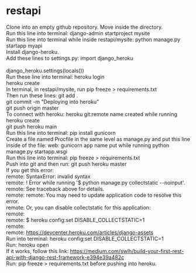 # restapi

Clone into an empty github repository. Move inside the directory.</br>
Run this line into terminal: django-admin startproject mysite</br>
Run this line into terminal while inside restapi/mysite: python manage.py startapp myapi</br>
Install django-heroku.</br>
Add these lines to settings.py: import django_heroku    </br>    
                                django_heroku.settings(locals())</br>
Run these line into terminal: heroku login</br>
                              heroku create</br>
In terminal, in restapi/mysite, run pip freeze > requirements.txt</br>
Then run these lines: git add .</br>
                      git commit -m "Deploying into heroku"</br>
                      git push origin master</br>
To connect with heroku: heroku git:remote name created while running heroku create</br>
                        git push heroku main</br>
Run this line into terminal: pip install gunicorn</br>
Create a file named Procfile in the same level as manage.py and put this line inside of the file: web: gunicorn app name put while running python manage.py startapp.wsgi</br>
Run this line into terminal: pip freeze > requirements.txt</br>
Push into git and then run: git push heroku master</br>
If you get this error:</br>
remote:        SyntaxError: invalid syntax</br>
remote:  !     Error while running '$ python manage.py collectstatic --noinput'.</br>
remote:        See traceback above for details.</br>
remote:
remote:        You may need to update application code to resolve this error.</br>
remote:        Or, you can disable collectstatic for this application:</br>
remote:</br>
remote:           $ heroku config:set DISABLE_COLLECTSTATIC=1</br>
remote:</br>
remote:        https://devcenter.heroku.com/articles/django-assets</br>
Run into terminal: heroku config:set DISABLE_COLLECTSTATIC=1</br>
Run: heroku open</br>
If it works, follow this link: https://medium.com/swlh/build-your-first-rest-api-with-django-rest-framework-e394e39a482c</br>
Run: pip freeze > requirements.txt before pushing into heroku.</br>
